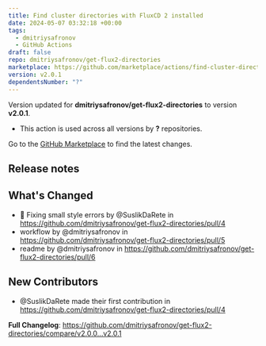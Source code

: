 ```yaml
---
title: Find cluster directories with FluxCD 2 installed
date: 2024-05-07 03:32:18 +00:00
tags:
  - dmitriysafronov
  - GitHub Actions
draft: false
repo: dmitriysafronov/get-flux2-directories
marketplace: https://github.com/marketplace/actions/find-cluster-directories-with-fluxcd-2-installed
version: v2.0.1
dependentsNumber: "?"
---
```



Version updated for **dmitriysafronov/get-flux2-directories** to version **v2.0.1**.
- This action is used across all versions by **?** repositories.

Go to the [GitHub Marketplace](https://github.com/marketplace/actions/find-cluster-directories-with-fluxcd-2-installed) to find the latest changes.

## Release notes

## What's Changed
* 💅 Fixing small style errors by @SuslikDaRete in https://github.com/dmitriysafronov/get-flux2-directories/pull/4
* workflow by @dmitriysafronov in https://github.com/dmitriysafronov/get-flux2-directories/pull/5
* readme by @dmitriysafronov in https://github.com/dmitriysafronov/get-flux2-directories/pull/6

## New Contributors
* @SuslikDaRete made their first contribution in https://github.com/dmitriysafronov/get-flux2-directories/pull/4

**Full Changelog**: https://github.com/dmitriysafronov/get-flux2-directories/compare/v2.0.0...v2.0.1
